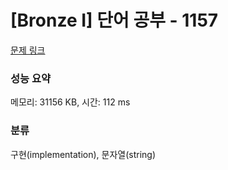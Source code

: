 # [Bronze I] 단어 공부 - 1157 

[문제 링크](https://www.acmicpc.net/problem/1157) 

### 성능 요약

메모리: 31156 KB, 시간: 112 ms

### 분류

구현(implementation), 문자열(string)

